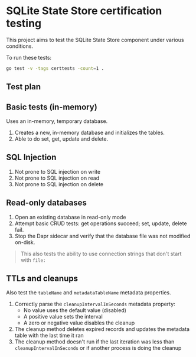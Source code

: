 # SQLite State Store certification testing

This project aims to test the SQLite State Store component under various conditions.

To run these tests:

```sh
go test -v -tags certtests -count=1 .
```

## Test plan

## Basic tests (in-memory)

Uses an in-memory, temporary database.

1. Creates a new, in-memory database and initializes the tables.
2. Able to do set, get, update and delete.

## SQL Injection

1. Not prone to SQL injection on write
2. Not prone to SQL injection on read
3. Not prone to SQL injection on delete

## Read-only databases

1. Open an existing database in read-only mode
2. Attempt basic CRUD tests: get operations succeed; set, update, delete fail.
3. Stop the Dapr sidecar and verify that the database file was not modified on-disk.

> This also tests the ability to use connection strings that don't start with `file:`

## TTLs and cleanups

Also test the `tableName` and `metadataTableName` metadata properties.

1. Correctly parse the `cleanupIntervalInSeconds` metadata property:
   - No value uses the default value (disabled)
   - A positive value sets the interval
   - A zero or negative value disables the cleanup
2. The cleanup method deletes expired records and updates the metadata table with the last time it ran
3. The cleanup method doesn't run if the last iteration was less than `cleanupIntervalInSeconds` or if another process is doing the cleanup
